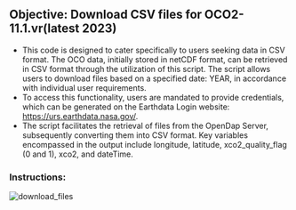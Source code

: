 ## Objective: Download CSV files for OCO2-11.1.vr(latest 2023)
- This code is designed to cater specifically to users seeking data in CSV format. The OCO data, initially stored in netCDF format, can be retrieved in 
CSV format through the utilization of this script. The script allows users to download files based on a specified date: YEAR, in accordance with individual 
user requirements.
- To access this functionality, users are mandated to provide credentials, which can be generated on the Earthdata Login website: https://urs.earthdata.nasa.gov/.
- The script facilitates the retrieval of files from the OpenDap Server, subsequently converting them into CSV format. Key variables encompassed in the output 
include longitude, latitude, xco2_quality_flag (0 and 1), xco2, and dateTime.

### Instructions:
![download_files](https://github.com/sagarlimbu0/OCO2-OCO3/blob/main/static_data/instructions.jpg)
